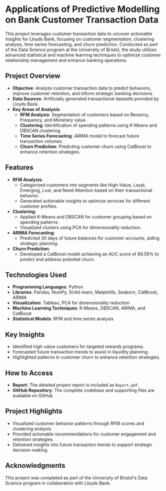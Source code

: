 # **Applications of Predictive Modelling on Bank Customer Transaction Data**

This project leverages customer transaction data to uncover actionable insights for Lloyds Bank, focusing on customer segmentation, clustering analysis, time series forecasting, and churn prediction. Conducted as part of the Data Science program at the University of Bristol, the study utilizes advanced statistical and machine learning techniques to optimize customer relationship management and enhance banking operations.

## **Project Overview**
- **Objective**: Analyze customer transaction data to predict behaviors, improve customer retention, and inform strategic banking decisions.
- **Data Sources**: Artificially generated transactional datasets provided by Lloyds Bank.
- **Key Areas of Analysis**:
  - **RFM Analysis**: Segmentation of customers based on Recency, Frequency, and Monetary value.
  - **Clustering**: Identification of spending patterns using K-Means and DBSCAN clustering.
  - **Time Series Forecasting**: ARIMA model to forecast future transaction volumes.
  - **Churn Prediction**: Predicting customer churn using CatBoost to enhance retention strategies.

## **Features**
- **RFM Analysis**:
  - Categorized customers into segments like High-Value, Loyal, Emerging, Lost, and Need Attention based on their transactional behavior.
  - Generated actionable insights to optimize services for different customer profiles.
- **Clustering**:
  - Applied K-Means and DBSCAN for customer grouping based on spending patterns.
  - Visualized clusters using PCA for dimensionality reduction.
- **ARIMA Forecasting**:
  - Predicted 30 days of future balances for customer accounts, aiding strategic planning.
- **Churn Prediction**:
  - Developed a CatBoost model achieving an AUC score of 89.59% to predict and address potential churn.

## **Technologies Used**
- **Programming Languages**: Python
- **Libraries**: Pandas, NumPy, Scikit-learn, Matplotlib, Seaborn, CatBoost, ARIMA
- **Visualization**: Tableau, PCA for dimensionality reduction
- **Machine Learning Techniques**: K-Means, DBSCAN, ARIMA, and CatBoost
- **Statistical Models**: RFM and time series analysis

## **Key Insights**
- Identified high-value customers for targeted rewards programs.
- Forecasted future transaction trends to assist in liquidity planning.
- Highlighted patterns in customer churn to enhance retention strategies.

## **How to Access**
- **Report**: The detailed project report is included as `Report.pdf`.
- **GitHub Repository**: The complete codebase and supporting files are available on GitHub

## **Project Highlights**
- Visualized customer behavior patterns through RFM scores and clustering analysis.
- Provided actionable recommendations for customer engagement and retention strategies.
- Delivered insights into future transaction trends to support strategic decision-making.

## **Acknowledgments**
This project was completed as part of the University of Bristol's Data Science program in collaboration with Lloyds Bank.

